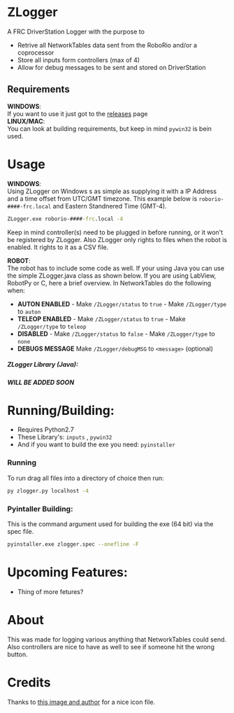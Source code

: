 # ZLogger
A FRC DriverStation Logger with the purpose to
  - Retrive all NetworkTables data sent from the RoboRio and/or a coprocessor
  - Store all inputs form controllers (max of 4)
  - Allow for debug messages to be sent and stored on DriverStation

## Requirements
 **WINDOWS**: <br/>
If you want to use it just got to the [releases](http://github.com/OnoUtilities/ZLogger/releases/) page
<br/> **LINUX/MAC**: <br/>
You can look at building requirements, but keep in mind ```pywin32``` is bein used.
# Usage
 **WINDOWS**: <br/>
Using ZLogger on Windows s as simple as supplying it with a IP Address and a time offset from UTC/GMT timezone. This example below is ````roborio-####-frc.local```` and Eastern Standnered Time (GMT-4).
```cmd
ZLogger.exe roborio-####-frc.local -4
```
Keep in mind controller(s) need to be plugged in before running, or it won't be registered by ZLogger.
Also ZLogger only rights to files when the robot is enabled. It rights to it as a CSV file.

 **ROBOT**: <br/>
 The robot has to include some code as well. If your using Java you can use the simple 
 ZLogger.java class as shown below. If you are using LabView, RobotPy or C, here a brief overview.
 In NetworkTables do the following when:
 - **AUTON ENABLED** 
            - Make ```/ZLogger/status``` to ```true```
            - Make ```/ZLogger/type``` to ```auton```
 - **TELEOP ENABLED** 
            - Make ```/ZLogger/status``` to ```true```
            - Make ```/ZLogger/type``` to ```teleop```
 - **DISABLED** 
            - Make ```/ZLogger/status``` to ```false```
            - Make ```/ZLogger/type``` to ```none```
 - **DEBUGS MESSAGE** Make ```/ZLogger/debugMSG``` to ```<message>``` (optional)

##### ZLogger Library (Java):
 ***WILL BE ADDED SOON***
# Running/Building:
- Requires Python2.7
- These Library's:  ```inputs``` , ```pywin32``` 
- And if you want to build the exe you need: ```pyinstaller``` 
### Running
To run drag all files into a directory of choice then run:
```cmd
py zlogger.py localhost -4
```
### Pyintaller Building:
This is the command argument used for building the exe (64 bit) via the spec file.
```bash
pyinstaller.exe zlogger.spec --onefline -F
```  
# Upcoming Features:
* Thing of more fetures?
# About
This was made for logging various anything that NetworkTables could  send. Also controllers are nice to have as well to see if someone hit the wrong button.

# Credits
Thanks to [this image and author](https://www.iconfinder.com/icons/199213/extension_file_format_log_icon#size=128) for a nice icon file.
